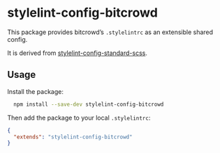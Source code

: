 # stylelint-config-bitcrowd

This package provides bitcrowd’s `.stylelintrc` as an extensible shared config.

It is derived from [stylelint-config-standard-scss](https://github.com/stylelint-scss/stylelint-config-standard-scss).

## Usage

Install the package:

```sh
  npm install --save-dev stylelint-config-bitcrowd
```

Then add the package to your local `.stylelintrc`:

```json
{
  "extends": "stylelint-config-bitcrowd"
}
```
